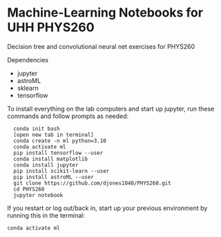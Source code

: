Machine-Learning Notebooks for UHH PHYS260
==========================================

Decision tree and convolutional neural net exercises for PHYS260

Dependencies
- jupyter
- astroML
- sklearn
- tensorflow

To install everything on the lab computers and start up jupyter, run these commands and follow prompts as needed:

```
  conda init bash
  [open new tab in terminal]
  conda create -n ml python=3.10
  conda activate ml
  pip install tensorflow --user
  conda install matplotlib
  conda install jupyter
  pip install scikit-learn --user
  pip install astroML --user
  git clone https://github.com/djones1040/PHYS260.git
  cd PHYS260
  jupyter notebook
```

If you restart or log out/back in, start up your previous environment by running this in the terminal:
```
conda activate ml
```
